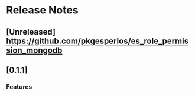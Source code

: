 # Release Notes

## [Unreleased] https://github.com/pkgesperlos/es_role_permission_mongodb

## [0.1.1] 

### Features

